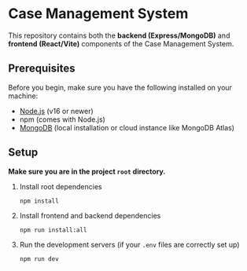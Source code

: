 #  Case Management System

This repository contains both the **backend (Express/MongoDB)** and **frontend (React/Vite)** components of the Case Management System.

##  Prerequisites

Before you begin, make sure you have the following installed on your machine:

- [Node.js](https://nodejs.org/en) (v16 or newer)
- npm (comes with Node.js)
- [MongoDB](https://www.mongodb.com/) (local installation or cloud instance like MongoDB Atlas)

##  Setup
**Make sure you are in the project `root` directory.**

1. Install root dependencies  
   ```
   npm install
   ```

2. Install frontend and backend dependencies  
   ```
   npm run install:all
   ```

3. Run the development servers (if your `.env` files are correctly set up)
   ```
   npm run dev
   ```